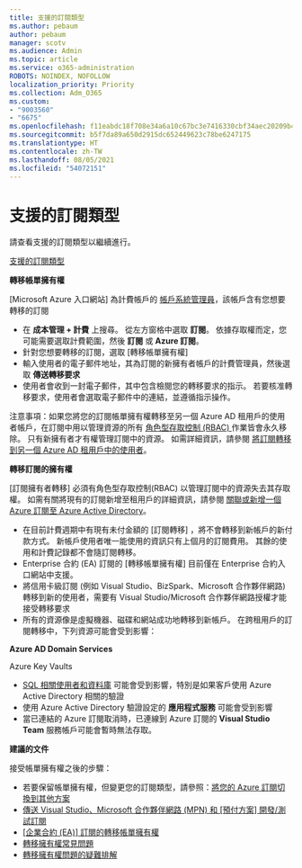 ```yaml
---
title: 支援的訂閱類型
ms.author: pebaum
author: pebaum
manager: scotv
ms.audience: Admin
ms.topic: article
ms.service: o365-administration
ROBOTS: NOINDEX, NOFOLLOW
localization_priority: Priority
ms.collection: Adm_O365
ms.custom:
- "9003560"
- "6675"
ms.openlocfilehash: f11eabdc18f708e34a6a10c67bc3e7416330cbf34aec20209b42252ffa0ab018
ms.sourcegitcommit: b5f7da89a650d2915dc652449623c78be6247175
ms.translationtype: HT
ms.contentlocale: zh-TW
ms.lasthandoff: 08/05/2021
ms.locfileid: "54072151"
---
```

# <a name="supported-subscription-types"></a>支援的訂閱類型

請查看支援的訂閱類型以繼續進行。

[支援的訂閱類型](https://docs.microsoft.com/azure/billing/billing-subscription-transfer?WT.mc_id=Portal-Microsoft_Azure_Support#supported-subscription-types)

**轉移帳單擁有權**

[Microsoft Azure 入口網站] 為計費帳戶的 [帳戶系統管理員](https://ms.portal.azure.com/)，該帳戶含有您想要轉移的訂閱

- 在 **成本管理 + 計費** 上搜尋。 從左方窗格中選取 **訂閱**。 依據存取權而定，您可能需要選取計費範圍，然後 **訂閱** 或 **Azure 訂閱**。
- 針對您想要轉移的訂閱，選取 [轉移帳單擁有權]
- 輸入使用者的電子郵件地址，其為訂閱的新擁有者帳戶的計費管理員，然後選取 **傳送轉移要求**
- 使用者會收到一封電子郵件，其中包含檢閱您的轉移要求的指示。 若要核准轉移要求，使用者會選取電子郵件中的連結，並遵循指示操作。

注意事項：如果您將您的訂閱帳單擁有權轉移至另一個 Azure AD 租用戶的使用者帳戶，在訂閱中用以管理資源的所有 [角色型存取控制 (RBAC) ](https://docs.microsoft.com/azure/role-based-access-control/overview?WT.mc_id=Portal-Microsoft_Azure_Support)作業皆會永久移除。 只有新擁有者才有權管理訂閱中的資源。 如需詳細資訊，請參閱 [將訂閱轉移到另一個 Azure AD 租用戶中的使用者](https://docs.microsoft.com/azure/active-directory/managed-identities-azure-resources/known-issues?WT.mc_id=Portal-Microsoft_Azure_Support)。

**轉移訂閱的擁有權**

[訂閱擁有者轉移] 必須有角色型存取控制(RBAC) 以管理訂閱中的資源失去其存取權。 如需有關將現有的訂閱新增至租用戶的詳細資訊，請參閱 [關聯或新增一個 Azure 訂閱至 Azure Active Directory](https://docs.microsoft.com/azure/active-directory/fundamentals/active-directory-how-subscriptions-associated-directory?WT.mc_id=Portal-Microsoft_Azure_Support)。

- 在目前計費週期中有現有未付金額的 [訂閱轉移] ，將不會轉移到新帳戶的新付款方式。 新帳戶使用者唯一能使用的資訊只有上個月的訂閱費用。 其餘的使用和計費記錄都不會隨訂閱轉移。
- Enterprise 合約 (EA) 訂閱的 [轉移帳單擁有權] 目前僅在 Enterprise 合約入口網站中支援。
- 將信用卡級訂閱 (例如 Visual Studio、BizSpark、Microsoft 合作夥伴網路) 轉移到新的使用者，需要有 Visual Studio/Microsoft 合作夥伴網路授權才能接受轉移要求
- 所有的資源像是虛擬機器、磁碟和網站成功地轉移到新帳戶。 在跨租用戶的訂閱轉移中，下列資源可能會受到影響：

**Azure AD Domain Services**

Azure Key Vaults

- [SQL 相關使用者和資料庫](https://docs.microsoft.com/azure/sql-database/sql-database-aad-authentication-configure?WT.mc_id=Portal-Microsoft_Azure_Support) 可能會受到影響，特別是如果客戶使用 Azure Active Directory 相關的驗證
- 使用 Azure Active Directory 驗證設定的 **應用程式服務** 可能會受到影響
- 當已連結的 Azure 訂閱取消時，已連線到 Azure 訂閱的 **Visual Studio Team** 服務帳戶可能會暫時無法存取。

**建議的文件**

接受帳單擁有權之後的步驟：

- 若要保留帳單擁有權，但變更您的訂閱類型，請參照：[將您的 Azure 訂閱切換到其他方案](https://docs.microsoft.com/azure/billing/billing-how-to-switch-azure-offer?WT.mc_id=Portal-Microsoft_Azure_Support)
- [傳送 Visual Studio、Microsoft 合作夥伴網路 (MPN) 和 [預付方案] 開發/測試訂閱](https://docs.microsoft.com/azure/billing/billing-subscription-transfer?WT.mc_id=Portal-Microsoft_Azure_Support#transferring-visual-studio-microsoft-partner-network-mpn-and-pay-as-you-go-devtest-subscriptions)
- [[企業合約 (EA)] 訂閱的轉移帳單擁有權](https://docs.microsoft.com/azure/billing/billing-subscription-transfer?WT.mc_id=Portal-Microsoft_Azure_Support#transfer-billing-ownership-of-enterprise-agreement-ea-subscriptions)
- [轉移擁有權常見問題](https://docs.microsoft.com/azure/billing/billing-subscription-transfer?WT.mc_id=Portal-Microsoft_Azure_Support#frequently-asked-questions-faq-for-senders)
- [轉移擁有權問題的疑難排解](https://docs.microsoft.com/azure/billing/billing-subscription-transfer?WT.mc_id=Portal-Microsoft_Azure_Support#troubleshooting)